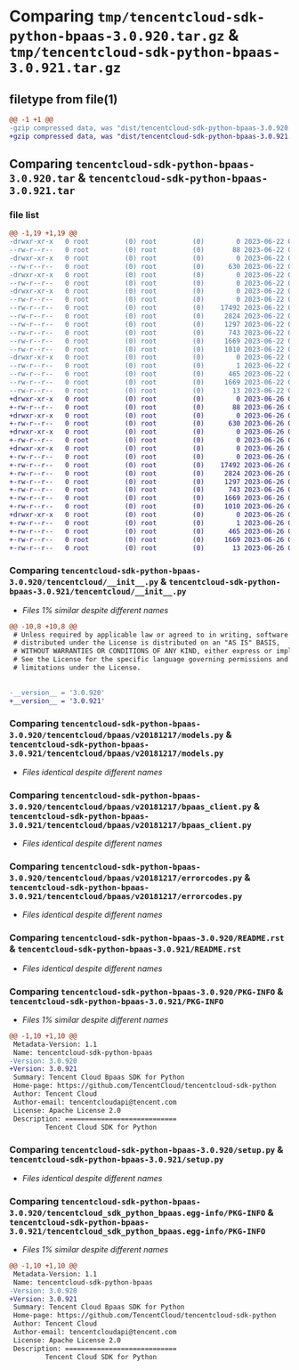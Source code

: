 # Comparing `tmp/tencentcloud-sdk-python-bpaas-3.0.920.tar.gz` & `tmp/tencentcloud-sdk-python-bpaas-3.0.921.tar.gz`

## filetype from file(1)

```diff
@@ -1 +1 @@
-gzip compressed data, was "dist/tencentcloud-sdk-python-bpaas-3.0.920.tar", last modified: Thu Jun 22 00:17:47 2023, max compression
+gzip compressed data, was "dist/tencentcloud-sdk-python-bpaas-3.0.921.tar", last modified: Mon Jun 26 00:17:45 2023, max compression
```

## Comparing `tencentcloud-sdk-python-bpaas-3.0.920.tar` & `tencentcloud-sdk-python-bpaas-3.0.921.tar`

### file list

```diff
@@ -1,19 +1,19 @@
-drwxr-xr-x   0 root         (0) root         (0)        0 2023-06-22 00:17:47.000000 tencentcloud-sdk-python-bpaas-3.0.920/
--rw-r--r--   0 root         (0) root         (0)       88 2023-06-22 00:17:47.000000 tencentcloud-sdk-python-bpaas-3.0.920/setup.cfg
-drwxr-xr-x   0 root         (0) root         (0)        0 2023-06-22 00:17:47.000000 tencentcloud-sdk-python-bpaas-3.0.920/tencentcloud/
--rw-r--r--   0 root         (0) root         (0)      630 2023-06-22 00:17:47.000000 tencentcloud-sdk-python-bpaas-3.0.920/tencentcloud/__init__.py
-drwxr-xr-x   0 root         (0) root         (0)        0 2023-06-22 00:17:47.000000 tencentcloud-sdk-python-bpaas-3.0.920/tencentcloud/bpaas/
--rw-r--r--   0 root         (0) root         (0)        0 2023-06-22 00:17:47.000000 tencentcloud-sdk-python-bpaas-3.0.920/tencentcloud/bpaas/__init__.py
-drwxr-xr-x   0 root         (0) root         (0)        0 2023-06-22 00:17:47.000000 tencentcloud-sdk-python-bpaas-3.0.920/tencentcloud/bpaas/v20181217/
--rw-r--r--   0 root         (0) root         (0)        0 2023-06-22 00:17:47.000000 tencentcloud-sdk-python-bpaas-3.0.920/tencentcloud/bpaas/v20181217/__init__.py
--rw-r--r--   0 root         (0) root         (0)    17492 2023-06-22 00:17:47.000000 tencentcloud-sdk-python-bpaas-3.0.920/tencentcloud/bpaas/v20181217/models.py
--rw-r--r--   0 root         (0) root         (0)     2824 2023-06-22 00:17:47.000000 tencentcloud-sdk-python-bpaas-3.0.920/tencentcloud/bpaas/v20181217/bpaas_client.py
--rw-r--r--   0 root         (0) root         (0)     1297 2023-06-22 00:17:47.000000 tencentcloud-sdk-python-bpaas-3.0.920/tencentcloud/bpaas/v20181217/errorcodes.py
--rw-r--r--   0 root         (0) root         (0)      743 2023-06-22 00:17:47.000000 tencentcloud-sdk-python-bpaas-3.0.920/README.rst
--rw-r--r--   0 root         (0) root         (0)     1669 2023-06-22 00:17:47.000000 tencentcloud-sdk-python-bpaas-3.0.920/PKG-INFO
--rw-r--r--   0 root         (0) root         (0)     1010 2023-06-22 00:17:47.000000 tencentcloud-sdk-python-bpaas-3.0.920/setup.py
-drwxr-xr-x   0 root         (0) root         (0)        0 2023-06-22 00:17:47.000000 tencentcloud-sdk-python-bpaas-3.0.920/tencentcloud_sdk_python_bpaas.egg-info/
--rw-r--r--   0 root         (0) root         (0)        1 2023-06-22 00:17:47.000000 tencentcloud-sdk-python-bpaas-3.0.920/tencentcloud_sdk_python_bpaas.egg-info/dependency_links.txt
--rw-r--r--   0 root         (0) root         (0)      465 2023-06-22 00:17:47.000000 tencentcloud-sdk-python-bpaas-3.0.920/tencentcloud_sdk_python_bpaas.egg-info/SOURCES.txt
--rw-r--r--   0 root         (0) root         (0)     1669 2023-06-22 00:17:47.000000 tencentcloud-sdk-python-bpaas-3.0.920/tencentcloud_sdk_python_bpaas.egg-info/PKG-INFO
--rw-r--r--   0 root         (0) root         (0)       13 2023-06-22 00:17:47.000000 tencentcloud-sdk-python-bpaas-3.0.920/tencentcloud_sdk_python_bpaas.egg-info/top_level.txt
+drwxr-xr-x   0 root         (0) root         (0)        0 2023-06-26 00:17:45.000000 tencentcloud-sdk-python-bpaas-3.0.921/
+-rw-r--r--   0 root         (0) root         (0)       88 2023-06-26 00:17:45.000000 tencentcloud-sdk-python-bpaas-3.0.921/setup.cfg
+drwxr-xr-x   0 root         (0) root         (0)        0 2023-06-26 00:17:45.000000 tencentcloud-sdk-python-bpaas-3.0.921/tencentcloud/
+-rw-r--r--   0 root         (0) root         (0)      630 2023-06-26 00:17:45.000000 tencentcloud-sdk-python-bpaas-3.0.921/tencentcloud/__init__.py
+drwxr-xr-x   0 root         (0) root         (0)        0 2023-06-26 00:17:45.000000 tencentcloud-sdk-python-bpaas-3.0.921/tencentcloud/bpaas/
+-rw-r--r--   0 root         (0) root         (0)        0 2023-06-26 00:17:45.000000 tencentcloud-sdk-python-bpaas-3.0.921/tencentcloud/bpaas/__init__.py
+drwxr-xr-x   0 root         (0) root         (0)        0 2023-06-26 00:17:45.000000 tencentcloud-sdk-python-bpaas-3.0.921/tencentcloud/bpaas/v20181217/
+-rw-r--r--   0 root         (0) root         (0)        0 2023-06-26 00:17:45.000000 tencentcloud-sdk-python-bpaas-3.0.921/tencentcloud/bpaas/v20181217/__init__.py
+-rw-r--r--   0 root         (0) root         (0)    17492 2023-06-26 00:17:45.000000 tencentcloud-sdk-python-bpaas-3.0.921/tencentcloud/bpaas/v20181217/models.py
+-rw-r--r--   0 root         (0) root         (0)     2824 2023-06-26 00:17:45.000000 tencentcloud-sdk-python-bpaas-3.0.921/tencentcloud/bpaas/v20181217/bpaas_client.py
+-rw-r--r--   0 root         (0) root         (0)     1297 2023-06-26 00:17:45.000000 tencentcloud-sdk-python-bpaas-3.0.921/tencentcloud/bpaas/v20181217/errorcodes.py
+-rw-r--r--   0 root         (0) root         (0)      743 2023-06-26 00:17:45.000000 tencentcloud-sdk-python-bpaas-3.0.921/README.rst
+-rw-r--r--   0 root         (0) root         (0)     1669 2023-06-26 00:17:45.000000 tencentcloud-sdk-python-bpaas-3.0.921/PKG-INFO
+-rw-r--r--   0 root         (0) root         (0)     1010 2023-06-26 00:17:45.000000 tencentcloud-sdk-python-bpaas-3.0.921/setup.py
+drwxr-xr-x   0 root         (0) root         (0)        0 2023-06-26 00:17:45.000000 tencentcloud-sdk-python-bpaas-3.0.921/tencentcloud_sdk_python_bpaas.egg-info/
+-rw-r--r--   0 root         (0) root         (0)        1 2023-06-26 00:17:45.000000 tencentcloud-sdk-python-bpaas-3.0.921/tencentcloud_sdk_python_bpaas.egg-info/dependency_links.txt
+-rw-r--r--   0 root         (0) root         (0)      465 2023-06-26 00:17:45.000000 tencentcloud-sdk-python-bpaas-3.0.921/tencentcloud_sdk_python_bpaas.egg-info/SOURCES.txt
+-rw-r--r--   0 root         (0) root         (0)     1669 2023-06-26 00:17:45.000000 tencentcloud-sdk-python-bpaas-3.0.921/tencentcloud_sdk_python_bpaas.egg-info/PKG-INFO
+-rw-r--r--   0 root         (0) root         (0)       13 2023-06-26 00:17:45.000000 tencentcloud-sdk-python-bpaas-3.0.921/tencentcloud_sdk_python_bpaas.egg-info/top_level.txt
```

### Comparing `tencentcloud-sdk-python-bpaas-3.0.920/tencentcloud/__init__.py` & `tencentcloud-sdk-python-bpaas-3.0.921/tencentcloud/__init__.py`

 * *Files 1% similar despite different names*

```diff
@@ -10,8 +10,8 @@
 # Unless required by applicable law or agreed to in writing, software
 # distributed under the License is distributed on an "AS IS" BASIS,
 # WITHOUT WARRANTIES OR CONDITIONS OF ANY KIND, either express or implied.
 # See the License for the specific language governing permissions and
 # limitations under the License.
 
 
-__version__ = '3.0.920'
+__version__ = '3.0.921'
```

### Comparing `tencentcloud-sdk-python-bpaas-3.0.920/tencentcloud/bpaas/v20181217/models.py` & `tencentcloud-sdk-python-bpaas-3.0.921/tencentcloud/bpaas/v20181217/models.py`

 * *Files identical despite different names*

### Comparing `tencentcloud-sdk-python-bpaas-3.0.920/tencentcloud/bpaas/v20181217/bpaas_client.py` & `tencentcloud-sdk-python-bpaas-3.0.921/tencentcloud/bpaas/v20181217/bpaas_client.py`

 * *Files identical despite different names*

### Comparing `tencentcloud-sdk-python-bpaas-3.0.920/tencentcloud/bpaas/v20181217/errorcodes.py` & `tencentcloud-sdk-python-bpaas-3.0.921/tencentcloud/bpaas/v20181217/errorcodes.py`

 * *Files identical despite different names*

### Comparing `tencentcloud-sdk-python-bpaas-3.0.920/README.rst` & `tencentcloud-sdk-python-bpaas-3.0.921/README.rst`

 * *Files identical despite different names*

### Comparing `tencentcloud-sdk-python-bpaas-3.0.920/PKG-INFO` & `tencentcloud-sdk-python-bpaas-3.0.921/PKG-INFO`

 * *Files 1% similar despite different names*

```diff
@@ -1,10 +1,10 @@
 Metadata-Version: 1.1
 Name: tencentcloud-sdk-python-bpaas
-Version: 3.0.920
+Version: 3.0.921
 Summary: Tencent Cloud Bpaas SDK for Python
 Home-page: https://github.com/TencentCloud/tencentcloud-sdk-python
 Author: Tencent Cloud
 Author-email: tencentcloudapi@tencent.com
 License: Apache License 2.0
 Description: ============================
         Tencent Cloud SDK for Python
```

### Comparing `tencentcloud-sdk-python-bpaas-3.0.920/setup.py` & `tencentcloud-sdk-python-bpaas-3.0.921/setup.py`

 * *Files identical despite different names*

### Comparing `tencentcloud-sdk-python-bpaas-3.0.920/tencentcloud_sdk_python_bpaas.egg-info/PKG-INFO` & `tencentcloud-sdk-python-bpaas-3.0.921/tencentcloud_sdk_python_bpaas.egg-info/PKG-INFO`

 * *Files 1% similar despite different names*

```diff
@@ -1,10 +1,10 @@
 Metadata-Version: 1.1
 Name: tencentcloud-sdk-python-bpaas
-Version: 3.0.920
+Version: 3.0.921
 Summary: Tencent Cloud Bpaas SDK for Python
 Home-page: https://github.com/TencentCloud/tencentcloud-sdk-python
 Author: Tencent Cloud
 Author-email: tencentcloudapi@tencent.com
 License: Apache License 2.0
 Description: ============================
         Tencent Cloud SDK for Python
```

